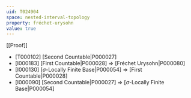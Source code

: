 ```yaml
---
uid: T024904
space: nested-interval-topology
property: fréchet-urysohn
value: true
---
```

[[Proof]]

* [T000102] [Second Countable|P000027]
* [I000183] [First Countable|P000028] => [Fréchet Urysohn|P000080]
* [I000130] [$\sigma$-Locally Finite Base|P000054] => [First Countable|P000028]
* [I000090] [Second Countable|P000027] => [$\sigma$-Locally Finite Base|P000054]

